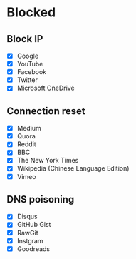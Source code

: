 # Blocked

## Block IP

- [x] Google
- [x] YouTube
- [x] Facebook
- [x] Twitter
- [x] Microsoft OneDrive

## Connection reset

- [x] Medium
- [x] Quora
- [x] Reddit
- [x] BBC
- [x] The New York Times
- [x] Wikipedia (Chinese Language Edition)
- [x] Vimeo

## DNS poisoning

- [x] Disqus
- [x] GitHub Gist
- [x] RawGit
- [x] Instgram
- [x] Goodreads
